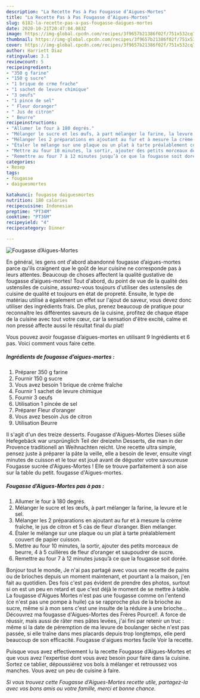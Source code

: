 ```yaml
---
description: "La Recette Pas à Pas Fougasse d’Aigues-Mortes"
title: "La Recette Pas à Pas Fougasse d’Aigues-Mortes"
slug: 6182-la-recette-pas-a-pas-fougasse-daigues-mortes
date: 2020-10-21T20:47:04.083Z
image: https://img-global.cpcdn.com/recipes/3f9657b21386f02f/751x532cq70/fougasse-daigues-mortes-photo-principale-de-la-recette.jpg
thumbnail: https://img-global.cpcdn.com/recipes/3f9657b21386f02f/751x532cq70/fougasse-daigues-mortes-photo-principale-de-la-recette.jpg
cover: https://img-global.cpcdn.com/recipes/3f9657b21386f02f/751x532cq70/fougasse-daigues-mortes-photo-principale-de-la-recette.jpg
author: Harriett Diaz
ratingvalue: 3.1
reviewcount: 5
recipeingredient:
- "350 g farine"
- "150 g sucre"
- "1 brique de crme frache"
- "1 sachet de levure chimique"
- "3 oeufs"
- "1 pince de sel"
- " Fleur doranger"
- " Jus de citron"
- " Beurre"
recipeinstructions:
- "Allumer le four à 180 degrés."
- "Mélanger le sucre et les œufs, à part mélanger la farine, la levure et le sel."
- "Mélanger les 2 préparations en ajoutant au fur et à mesure la crème fraîche, le jus de citron et 5 càs de fleur d’oranger. Bien mélanger."
- "Étaler le mélange sur une plaque ou un plat à tarte préalablement couvert de papier cuisson."
- "Mettre au four 10 minutes, la sortir, ajouter des petits morceaux de beurre, 4 à 5 cuillères de fleur d’oranger et saupoudrer de sucre."
- "Remettre au four 7 à 12 minutes jusqu’à ce que la fougasse soit dorée."
categories:
- Resep
tags:
- fougasse
- daiguesmortes

katakunci: fougasse daiguesmortes 
nutrition: 180 calories
recipecuisine: Indonesian
preptime: "PT34M"
cooktime: "PT36M"
recipeyield: "4"
recipecategory: Dinner

---
```



![Fougasse d’Aigues-Mortes](https://img-global.cpcdn.com/recipes/3f9657b21386f02f/751x532cq70/fougasse-daigues-mortes-photo-principale-de-la-recette.jpg)

En général, les gens ont d'abord abandonné fougasse d’aigues-mortes parce qu'ils craignent que le goût de leur cuisine ne corresponde pas à leurs attentes. Beaucoup de choses affectent la qualité gustative de fougasse d’aigues-mortes! Tout d'abord, du point de vue de la qualité des ustensiles de cuisine, assurez-vous toujours d'utiliser des ustensiles de cuisine de qualité et toujours en état de propreté. Ensuite, le type de matériau utilisé a également un effet sur l'ajout de saveur, vous devez donc utiliser des ingrédients frais. De plus, prenez beaucoup de pratique pour reconnaître les différentes saveurs de la cuisine, profitez de chaque étape de la cuisine avec tout votre cœur, car la sensation d'être excité, calme et non pressé affecte aussi le résultat final du plat!

<!--inarticleads1-->

Vous pouvez avoir fougasse d’aigues-mortes en utilisant 9 Ingrédients et 6 pas. Voici comment vous faire cette.

##### Ingrédients de fougasse d’aigues-mortes :

1. Préparer 350 g farine
1. Fournir 150 g sucre
1. Vous avez besoin 1 brique de crème fraîche
1. Fournir 1 sachet de levure chimique
1. Fournir 3 oeufs
1. Utilisation 1 pincée de sel
1. Préparer  Fleur d’oranger
1. Vous avez besoin  Jus de citron
1. Utilisation  Beurre


Il s&#39;agit d&#39;un des treize desserts. Fougasse d&#39;Aigues-Mortes Dieses süße Hefegebäck war ursprünglich Teil der dreizehn Desserts, die man in der Provence traditionell an Weihnachten reicht. Une recette ultra simple, pensez juste à préparer la pâte la veille, elle a besoin de lever, ensuite vingt minutes de cuisson et le tour est joué avant de déguster votre savoureuse Fougasse sucrée d&#39;Aigues-Mortes ! Elle se trouve parfaitement à son aise sur la table du petit. fougasse d&#39;Aigues-mortes. 

<!--inarticleads2-->

##### Fougasse d’Aigues-Mortes pas à pas :

1. Allumer le four à 180 degrés.
1. Mélanger le sucre et les œufs, à part mélanger la farine, la levure et le sel.
1. Mélanger les 2 préparations en ajoutant au fur et à mesure la crème fraîche, le jus de citron et 5 càs de fleur d’oranger. Bien mélanger.
1. Étaler le mélange sur une plaque ou un plat à tarte préalablement couvert de papier cuisson.
1. Mettre au four 10 minutes, la sortir, ajouter des petits morceaux de beurre, 4 à 5 cuillères de fleur d’oranger et saupoudrer de sucre.
1. Remettre au four 7 à 12 minutes jusqu’à ce que la fougasse soit dorée.


Bonjour tout le monde, Je n&#39;ai pas partagé avec vous une recette de pains ou de brioches depuis un moment maintenant, et pourtant a la maison, j&#39;en fait au quotidien. Des fois c&#39;est pas évident de prendre des photos, surtout si on est un peu en retard et que c&#39;est déjà le moment de se mettre à table. La fougasse d&#39;Aigues Mortes n&#39;est pas une fougasse comme on l&#39;entend (ce n&#39;est pas une pompe à huile) ça se rapproche plus de la brioche au sucre, même si à mon sens c&#39;est une insulte de la réduire à une brioche… Découvrez ma fougasse d&#39;Aigues-Mortes des Frères Pourcel!. A force de réussir, mais aussi de râter mes pâtes levées, j&#39;ai fini par retenir un truc : même si la date de péremption de ma levure de boulanger sèche n&#39;est pas passée, si elle traîne dans mes placards depuis trop longtemps, elle perd beaucoup de son efficacité. Fougasse d&#39;aigues mortes facile Voir la recette. 

<!--inarticleads1-->

<p>
Puisque vous avez effectivement lu la recette Fougasse d’Aigues-Mortes et que vous avez l'expertise dont vous avez besoin pour faire dans la cuisine. Sortez ce tablier, dépoussiérez vos bols à mélanger et retroussez vos manches. Vous avez un peu de cuisine à faire.
</p>

<p>
<i>Si vous trouvez cette Fougasse d’Aigues-Mortes recette utile, partagez-la avec vos bons amis ou votre famille, merci et bonne chance.</i>
</p>
